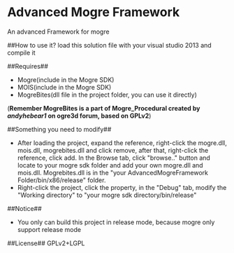  Advanced Mogre Framework
=============
An advanced Framework for mogre

##How to use it?
load this solution file with your visual studio 2013 and compile it

##Requires##
* Mogre(include in the Mogre SDK)
* MOIS(include in the Mogre SDK)
* MogreBites(dll file in the project folder, you can use it directly)
<p>(<b>Remember MogreBites is a part of Mogre_Procedural created by <i>andyhebear1</i> on ogre3d forum, based on GPLv2</b>)

##Something you need to modify##
* After loading the project, expand the reference, right-click the mogre.dll, mois.dll, mogrebites.dll and click remove, after that, right-click the reference, click add. In the Browse tab, click "browse.." button and locate to your mogre sdk folder and add your own mogre.dll and mois.dll. Mogrebites.dll is in the "your AdvancedMogreFramework Folder/bin/x86/release" folder.
* Right-click the project, click the property, in the "Debug" tab, modify the "Working directory" to "your mogre sdk directory/bin/release"

##Notice##
* You only can build this project in release mode, because mogre only support release mode

##License##
GPLv2+LGPL
